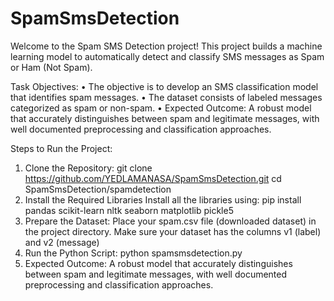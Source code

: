 # SpamSmsDetection
Welcome to the Spam SMS Detection project!
This project builds a machine learning model to automatically detect and classify SMS messages as Spam or Ham (Not Spam).

Task Objectives:
• The objective is to develop an SMS classification model that identifies spam messages.
• The dataset consists of labeled messages categorized as spam or non-spam. 
• Expected Outcome: A robust model that accurately distinguishes between spam and legitimate messages, with well documented preprocessing and classification approaches.

Steps to Run the Project:
1. Clone the Repository:
   git clone https://github.com/YEDLAMANASA/SpamSmsDetection.git
   cd SpamSmsDetection/spamdetection
2. Install the Required Libraries Install all the libraries using:
   pip install pandas scikit-learn nltk seaborn matplotlib pickle5
3. Prepare the Dataset:
   Place your spam.csv file (downloaded dataset) in the project directory.
   Make sure your dataset has the columns v1 (label) and v2 (message)
4. Run the Python Script:
   python spamsmsdetection.py
5. Expected Outcome: A robust model that accurately distinguishes between spam and legitimate messages, with well documented preprocessing and classification 
   approaches.
